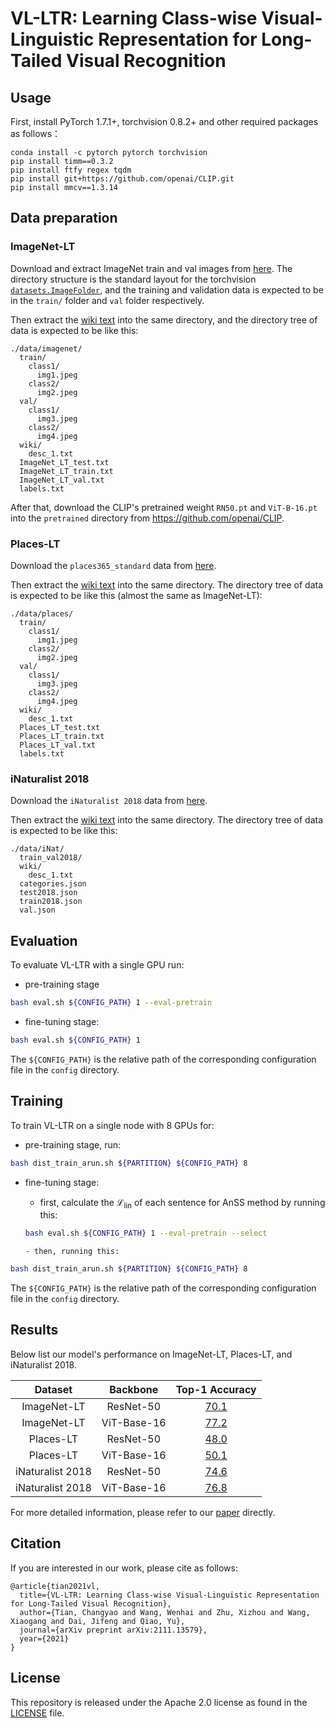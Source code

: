 # VL-LTR: Learning Class-wise Visual-Linguistic Representation for Long-Tailed Visual Recognition

## Usage

First, install PyTorch 1.7.1+, torchvision 0.8.2+ and other required packages as follows：

```
conda install -c pytorch pytorch torchvision
pip install timm==0.3.2
pip install ftfy regex tqdm
pip install git+https://github.com/openai/CLIP.git
pip install mmcv==1.3.14
```

## Data preparation

### ImageNet-LT

Download and extract ImageNet train and val images from [here](http://image-net.org/).
The directory structure is the standard layout for the torchvision [`datasets.ImageFolder`](https://pytorch.org/docs/stable/torchvision/datasets.html#imagefolder), and the training and validation data is expected to be in the `train/` folder and `val` folder respectively.

Then extract the [wiki text](https://github.com/ChangyaoTian/VL-LTR/releases/download/text-corpus/imagenet.zip) into the same directory, and the directory tree of data is expected to be like this:

```
./data/imagenet/
  train/
    class1/
      img1.jpeg
    class2/
      img2.jpeg
  val/
    class1/
      img3.jpeg
    class2/
      img4.jpeg
  wiki/
  	desc_1.txt
  ImageNet_LT_test.txt
  ImageNet_LT_train.txt
  ImageNet_LT_val.txt
  labels.txt
```

After that, download the CLIP's pretrained weight `RN50.pt` and `ViT-B-16.pt` into the `pretrained` directory from https://github.com/openai/CLIP.

### Places-LT

Download the `places365_standard` data from [here](http://places2.csail.mit.edu/download.html).

Then extract the [wiki text](https://github.com/ChangyaoTian/VL-LTR/releases/download/text-corpus/places.zip) into the same directory. The directory tree of data is expected to be like this (almost the same as ImageNet-LT):

```
./data/places/
  train/
    class1/
      img1.jpeg
    class2/
      img2.jpeg
  val/
    class1/
      img3.jpeg
    class2/
      img4.jpeg
  wiki/
  	desc_1.txt
  Places_LT_test.txt
  Places_LT_train.txt
  Places_LT_val.txt
  labels.txt
```

### iNaturalist 2018

Download the `iNaturalist 2018` data from [here](https://github.com/visipedia/inat_comp/tree/master/2018).

Then extract the [wiki text](https://github.com/ChangyaoTian/VL-LTR/releases/download/text-corpus/iNat.zip) into the same directory. The directory tree of data is expected to be like this:

```
./data/iNat/
  train_val2018/
  wiki/
  	desc_1.txt
  categories.json
  test2018.json
  train2018.json
  val.json
```

## Evaluation

To evaluate VL-LTR with a single GPU run:

- pre-training stage

```sh
bash eval.sh ${CONFIG_PATH} 1 --eval-pretrain
```

- fine-tuning stage:

```sh
bash eval.sh ${CONFIG_PATH} 1
```

The `${CONFIG_PATH}` is the relative path of the corresponding configuration file in the `config` directory.

## Training

To train VL-LTR on a single node with 8 GPUs for:

- pre-training stage, run:

```sh
bash dist_train_arun.sh ${PARTITION} ${CONFIG_PATH} 8
```

- fine-tuning stage:

  - first, calculate the $\mathcal L_{\text{lin}}$ of each sentence for AnSS method by running this:

  ```sh
  bash eval.sh ${CONFIG_PATH} 1 --eval-pretrain --select
  ```

  ```
  - then, running this:
  ```

```sh
bash dist_train_arun.sh ${PARTITION} ${CONFIG_PATH} 8
```

The `${CONFIG_PATH}` is the relative path of the corresponding configuration file in the `config` directory.

## Results

Below list our model's performance on ImageNet-LT, Places-LT, and iNaturalist 2018.

|     Dataset     |  Backbone  |                                                  Top-1 Accuracy                                                  |
| :--------------: | :---------: | :--------------------------------------------------------------------------------------------------------------: |
|   ImageNet-LT   |  ResNet-50  |   [70.1](https://github.com/ChangyaoTian/VL-LTR/releases/download/checkpoints/imageNet-LT_r50.zip "link to weights")   |
|   ImageNet-LT   | ViT-Base-16 |  [77.2](https://github.com/ChangyaoTian/VL-LTR/releases/download/checkpoints/imageNet-LT_vit16.zip "link to weights")  |
|    Places-LT    |  ResNet-50  |     [48.0](https://github.com/ChangyaoTian/VL-LTR/releases/download/checkpoints/places_r50.zip "link to weights")     |
|    Places-LT    | ViT-Base-16 |    [50.1](https://github.com/ChangyaoTian/VL-LTR/releases/download/checkpoints/places_vit16.zip "link to weights")    |
| iNaturalist 2018 |  ResNet-50  |  [74.6](https://github.com/ChangyaoTian/VL-LTR/releases/download/checkpoints/inat_finetune_r50.zip "link to weights")  |
| iNaturalist 2018 | ViT-Base-16 | [76.8](https://github.com/ChangyaoTian/VL-LTR/releases/download/checkpoints/inat_finetune_vit16.zip "link to weights") |

For more detailed information, please refer to our [paper](https://arxiv.org/abs/2111.13579) directly.

## Citation

If you are interested in our work, please cite as follows:

```
@article{tian2021vl,
  title={VL-LTR: Learning Class-wise Visual-Linguistic Representation for Long-Tailed Visual Recognition},
  author={Tian, Changyao and Wang, Wenhai and Zhu, Xizhou and Wang, Xiaogang and Dai, Jifeng and Qiao, Yu},
  journal={arXiv preprint arXiv:2111.13579},
  year={2021}
}
```

## License

This repository is released under the Apache 2.0 license as found in the [LICENSE](LICENSE) file.
